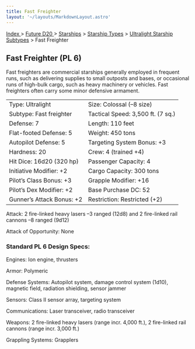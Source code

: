 ```yaml
---
title: Fast Freighter
layout: '~/layouts/MarkdownLayout.astro'
---
```


[ Index ](/) > [ Future D20 ](/future.d20.srd) > [Starships](/future.d20.srd/starships) > [Starship Types](/future.d20.srd/starships/starship) > [Ultralight Starship Subtypes](/future.d20.srd/starships/starship.types/ultralight.starship) > Fast Freighter

## Fast Freighter (PL 6)

Fast freighters are commercial starships generally employed in frequent runs,
such as delivering supplies to small outposts and bases, or occasional runs of
high-bulk cargo, such as heavy machinery or vehicles. Fast freighters often
carry some minor defensive armament.


<table> <tr><td>Type: Ultralight</td><td>Size: Colossal (–8 size)</td></tr> <tr class="shaded"><td>Subtype: Fast freighter</td><td>Tactical Speed: 3,500 ft. (7 sq.)</td></tr> <tr><td>Defense: 7</td><td>Length: 110 feet</td></tr> <tr class="shaded"><td>Flat-footed Defense: 5</td><td>Weight: 450 tons</td></tr> <tr><td>Autopilot Defense: 5</td><td>Targeting System Bonus: +3</td></tr> <tr class="shaded"><td>Hardness: 20</td><td>Crew: 4 (trained +4)</td></tr> <tr><td>Hit Dice: 16d20 (320 hp)</td><td>Passenger Capacity: 4</td></tr> <tr class="shaded"><td>Initiative Modifier: +2</td><td>Cargo Capacity: 300 tons</td></tr> <tr><td>Pilot’s Class Bonus: +3</td><td>Grapple Modifier: +16</td></tr> <tr class="shaded"><td>Pilot’s Dex Modifier: +2</td><td>Base Purchase DC: 52</td></tr> <tr><td>Gunner’s Attack Bonus: +2</td><td>Restriction: Restricted (+2)</td></tr> </table>


Attack: 2 fire-linked heavy lasers –3 ranged (12d8) and 2 fire-linked rail
cannons –8 ranged (9d12)

Attack of Opportunity: None

### Standard PL 6 Design Specs:

Engines: Ion engine, thrusters

Armor: Polymeric

Defense Systems: Autopilot system, damage control system (1d10), magnetic
field, radiation shielding, sensor jammer

Sensors: Class II sensor array, targeting system

Communications: Laser transceiver, radio transceiver

Weapons: 2 fire-linked heavy lasers (range incr. 4,000 ft.), 2 fire-linked
rail cannons (range incr. 3,000 ft.)

Grappling Systems: Grapplers


